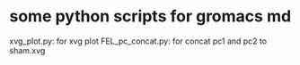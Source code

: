 # some python scripts for gromacs md
xvg_plot.py: for xvg plot
FEL_pc_concat.py: for concat pc1 and pc2 to sham.xvg
